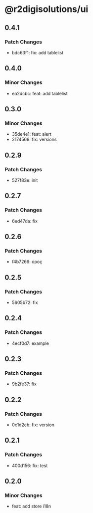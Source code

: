 # @r2digisolutions/ui

## 0.4.1

### Patch Changes

- bdc63f1: fix: add tablelist

## 0.4.0

### Minor Changes

- ea2dcbc: feat: add tablelist

## 0.3.0

### Minor Changes

- 35de4e1: feat: alert
- 2174568: fix: versions

## 0.2.9

### Patch Changes

- 527f83e: init

## 0.2.7

### Patch Changes

- 6ed47da: fix

## 0.2.6

### Patch Changes

- f4b7266: opoç

## 0.2.5

### Patch Changes

- 5605b72: fix

## 0.2.4

### Patch Changes

- 4ecf0d7: example

## 0.2.3

### Patch Changes

- 9b2fe37: fix

## 0.2.2

### Patch Changes

- 0c1d2cb: fix: version

## 0.2.1

### Patch Changes

- 400d156: fix: test

## 0.2.0

### Minor Changes

- feat: add store i18n
